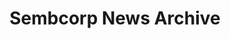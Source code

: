 ---
title: Sembcorp News Archive
subtitle:
description:
heroimg: https://res.cloudinary.com/seuk/image/upload/v1605261623/sembcorp-energy-uk.jpg
layout: newsarchive  
---